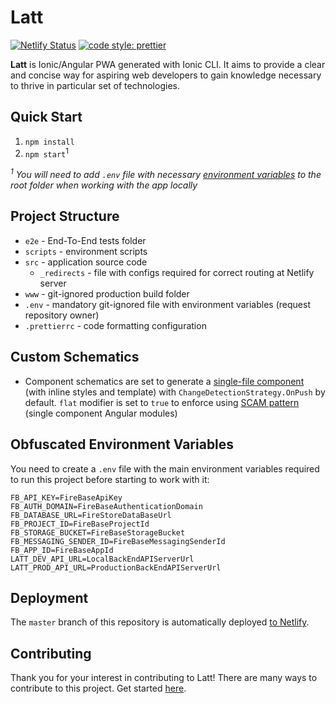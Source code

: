 # Latt

[![Netlify Status](https://api.netlify.com/api/v1/badges/cae208c7-837b-4c15-9b0c-d5b7db6fb89a/deploy-status)](https://app.netlify.com/sites/latt-app/deploys) [![code style: prettier](https://img.shields.io/badge/code_style-prettier-ff69b4.svg?style=flat-square)](https://github.com/prettier/prettier)

**Latt** is Ionic/Angular PWA generated with Ionic CLI. It aims to provide a clear and concise way for aspiring web developers to gain knowledge necessary to thrive in particular set of technologies.

## Quick Start

1. `npm install`
1. `npm start`<sup>1</sup>

*<sup>1</sup> You will need to add `.env` file with necessary [environment variables](#obfuscated-environment-variables) to the root folder when working with the app locally*

## Project Structure

* `e2e` - End-To-End tests folder
* `scripts` - environment scripts
* `src` - application source code
    * `_redirects` - file with configs required for correct routing at Netlify server
* `www` - git-ignored production build folder
* `.env` - mandatory git-ignored file with environment variables (request repository owner)
* `.prettierrc` - code formatting configuration 

## Custom Schematics

* Component schematics are set to generate a [single-file component](https://egghead.io/lessons/angular-use-single-file-components-by-default-in-angular) (with inline styles and template) with `ChangeDetectionStrategy.OnPush` by default. `flat` modifier is set to `true` to enforce using [SCAM pattern](https://indepth.dev/emulating-tree-shakable-components-using-single-component-angular-modules/) (single component Angular modules)

## Obfuscated Environment Variables

You need to create a `.env` file with the main environment variables required to run this project before starting to work with it:

```
FB_API_KEY=FireBaseApiKey
FB_AUTH_DOMAIN=FireBaseAuthenticationDomain
FB_DATABASE_URL=FireStoreDataBaseUrl
FB_PROJECT_ID=FireBaseProjectId
FB_STORAGE_BUCKET=FireBaseStorageBucket
FB_MESSAGING_SENDER_ID=FireBaseMessagingSenderId
FB_APP_ID=FireBaseAppId
LATT_DEV_API_URL=LocalBackEndAPIServerUrl
LATT_PROD_API_URL=ProductionBackEndAPIServerUrl
```

## Deployment

The `master` branch of this repository is automatically deployed [to Netlify](https://latt.to). 

## Contributing

Thank you for your interest in contributing to Latt! There are many ways to contribute to this project. Get started [here](https://github.com/latt-dev/latt-app/blob/master/.github/CONTRIBUTING.md).
